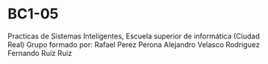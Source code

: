 # BC1-05
Practicas de Sistemas Inteligentes, Escuela superior de informática (Ciudad Real)
Grupo formado por:
Rafael Perez Perona
Alejandro Velasco Rodriguez
Fernando Ruiz Ruiz

